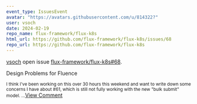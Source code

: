 ```yaml
---
event_type: IssuesEvent
avatar: "https://avatars.githubusercontent.com/u/814322?"
user: vsoch
date: 2024-02-19
repo_name: flux-framework/flux-k8s
html_url: https://github.com/flux-framework/flux-k8s/issues/68
repo_url: https://github.com/flux-framework/flux-k8s
---
```


<a href='https://github.com/vsoch' target='_blank'>vsoch</a> open issue <a href='https://github.com/flux-framework/flux-k8s/issues/68' target='_blank'>flux-framework/flux-k8s#68</a>.

<p>Design Problems for Fluence</p><small>I think I've been working on this over 30 hours this weekend and want to write down some concerns I have about #61, which is still not fully working with the new "bulk submit" model. ...</small><a href='https://github.com/flux-framework/flux-k8s/issues/68' target='_blank'>View Comment</a>